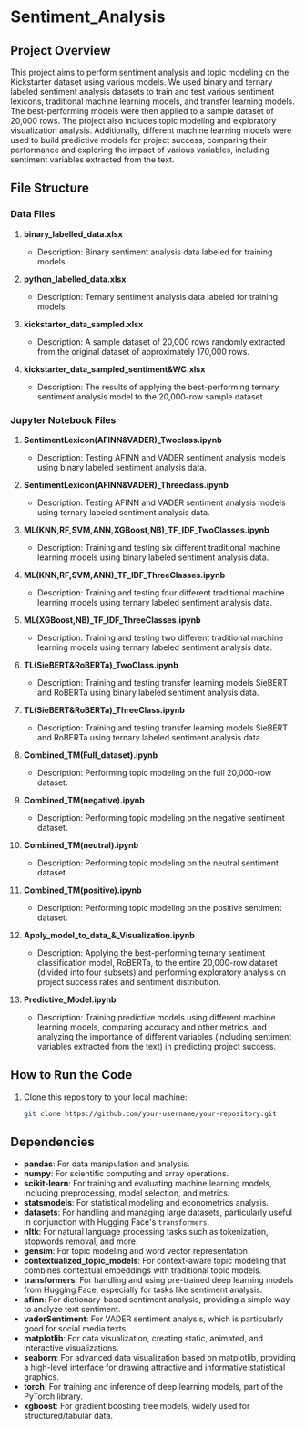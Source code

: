# Sentiment_Analysis

## Project Overview
This project aims to perform sentiment analysis and topic modeling on the Kickstarter dataset using various models. We used binary and ternary labeled sentiment analysis datasets to train and test various sentiment lexicons, traditional machine learning models, and transfer learning models. The best-performing models were then applied to a sample dataset of 20,000 rows. The project also includes topic modeling and exploratory visualization analysis. Additionally, different machine learning models were used to build predictive models for project success, comparing their performance and exploring the impact of various variables, including sentiment variables extracted from the text.

## File Structure

### Data Files
1. **binary_labelled_data.xlsx**
   - Description: Binary sentiment analysis data labeled for training models.

2. **python_labelled_data.xlsx**
   - Description: Ternary sentiment analysis data labeled for training models.

3. **kickstarter_data_sampled.xlsx**
   - Description: A sample dataset of 20,000 rows randomly extracted from the original dataset of approximately 170,000 rows.

4. **kickstarter_data_sampled_sentiment&WC.xlsx**
   - Description: The results of applying the best-performing ternary sentiment analysis model to the 20,000-row sample dataset.

### Jupyter Notebook Files
1. **SentimentLexicon(AFINN&VADER)_Twoclass.ipynb**
   - Description: Testing AFINN and VADER sentiment analysis models using binary labeled sentiment analysis data.

2. **SentimentLexicon(AFINN&VADER)_Threeclass.ipynb**
   - Description: Testing AFINN and VADER sentiment analysis models using ternary labeled sentiment analysis data.

3. **ML(KNN,RF,SVM,ANN,XGBoost,NB)_TF_IDF_TwoClasses.ipynb**
   - Description: Training and testing six different traditional machine learning models using binary labeled sentiment analysis data.

4. **ML(KNN,RF,SVM,ANN)_TF_IDF_ThreeClasses.ipynb**
   - Description: Training and testing four different traditional machine learning models using ternary labeled sentiment analysis data.

5. **ML(XGBoost,NB)_TF_IDF_ThreeClasses.ipynb**
   - Description: Training and testing two different traditional machine learning models using ternary labeled sentiment analysis data.

6. **TL(SieBERT&RoBERTa)_TwoClass.ipynb**
   - Description: Training and testing transfer learning models SieBERT and RoBERTa using binary labeled sentiment analysis data.

7. **TL(SieBERT&RoBERTa)_ThreeClass.ipynb**
   - Description: Training and testing transfer learning models SieBERT and RoBERTa using ternary labeled sentiment analysis data.

8. **Combined_TM(Full_dataset).ipynb**
   - Description: Performing topic modeling on the full 20,000-row dataset.

9. **Combined_TM(negative).ipynb**
   - Description: Performing topic modeling on the negative sentiment dataset.

10. **Combined_TM(neutral).ipynb**
    - Description: Performing topic modeling on the neutral sentiment dataset.

11. **Combined_TM(positive).ipynb**
    - Description: Performing topic modeling on the positive sentiment dataset.

12. **Apply_model_to_data_&_Visualization.ipynb**
    - Description: Applying the best-performing ternary sentiment classification model, RoBERTa, to the entire 20,000-row dataset (divided into four subsets) and performing exploratory analysis on project success rates and sentiment distribution.

13. **Predictive_Model.ipynb**
    - Description: Training predictive models using different machine learning models, comparing accuracy and other metrics, and analyzing the importance of different variables (including sentiment variables extracted from the text) in predicting project success.

## How to Run the Code
1. Clone this repository to your local machine:
   ```sh
   git clone https://github.com/your-username/your-repository.git
   
## Dependencies
- **pandas**: For data manipulation and analysis.
- **numpy**: For scientific computing and array operations.
- **scikit-learn**: For training and evaluating machine learning models, including preprocessing, model selection, and metrics.
- **statsmodels**: For statistical modeling and econometrics analysis.
- **datasets**: For handling and managing large datasets, particularly useful in conjunction with Hugging Face's `transformers`.
- **nltk**: For natural language processing tasks such as tokenization, stopwords removal, and more.
- **gensim**: For topic modeling and word vector representation.
- **contextualized_topic_models**: For context-aware topic modeling that combines contextual embeddings with traditional topic models.
- **transformers**: For handling and using pre-trained deep learning models from Hugging Face, especially for tasks like sentiment analysis.
- **afinn**: For dictionary-based sentiment analysis, providing a simple way to analyze text sentiment.
- **vaderSentiment**: For VADER sentiment analysis, which is particularly good for social media texts.
- **matplotlib**: For data visualization, creating static, animated, and interactive visualizations.
- **seaborn**: For advanced data visualization based on matplotlib, providing a high-level interface for drawing attractive and informative statistical graphics.
- **torch**: For training and inference of deep learning models, part of the PyTorch library.
- **xgboost**: For gradient boosting tree models, widely used for structured/tabular data.
